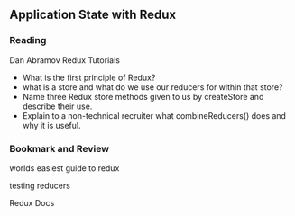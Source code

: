 ## Application State with Redux


### Reading

Dan Abramov Redux Tutorials

* What is the first principle of Redux?
* what is a store and what do we use our reducers for within that store?
* Name three Redux store methods given to us by createStore and describe their use.
* Explain to a non-technical recruiter what combineReducers() does and why it is useful.

### Bookmark and Review

worlds easiest guide to redux

testing reducers

Redux Docs